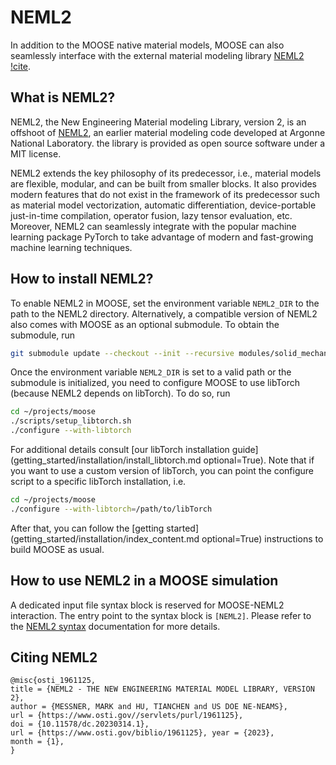# NEML2

In addition to the MOOSE native material models, MOOSE can also seamlessly interface with the external material modeling library [NEML2](https://github.com/applied-material-modeling/neml2) [!cite](neml2_anl_report).

## What is NEML2?

NEML2, the New Engineering Material modeling Library, version 2, is an offshoot of [NEML2](https://github.com/Argonne-National-Laboratory/neml), an earlier material modeling code developed at Argonne National Laboratory. the library is provided as open source software under a MIT license.

NEML2 extends the key philosophy of its predecessor, i.e., material models are flexible, modular, and can be built from smaller blocks. It also provides modern features that do not exist in the framework of its predecessor such as material model vectorization, automatic differentiation, device-portable just-in-time compilation, operator fusion, lazy tensor evaluation, etc. Moreover, NEML2 can seamlessly integrate with the popular machine learning package PyTorch to take advantage of modern and fast-growing machine learning techniques.

## How to install NEML2?

To enable NEML2 in MOOSE, set the environment variable `NEML2_DIR` to the path to the NEML2 directory.
Alternatively, a compatible version of NEML2 also comes with MOOSE as an optional submodule. To obtain the submodule, run

```bash
git submodule update --checkout --init --recursive modules/solid_mechanics/contrib/neml2
```

Once the environment variable `NEML2_DIR` is set to a valid path or the submodule is initialized,
you need to configure MOOSE to use libTorch (because NEML2 depends on libTorch). To do so, run

```bash
cd ~/projects/moose
./scripts/setup_libtorch.sh
./configure --with-libtorch
```

For additional details consult [our libTorch installation guide](getting_started/installation/install_libtorch.md optional=True).
Note that if you want to use a custom version of libTorch, you can point the configure script to a specific libTorch installation, i.e.

```bash
cd ~/projects/moose
./configure --with-libtorch=/path/to/libTorch
```

After that, you can follow the [getting started](getting_started/installation/index_content.md optional=True) instructions to build MOOSE as usual.

## How to use NEML2 in a MOOSE simulation

A dedicated input file syntax block is reserved for MOOSE-NEML2 interaction. The entry point to the syntax block is `[NEML2]`.
Please refer to the [NEML2 syntax](syntax/NEML2/index.md) documentation for more details.

## Citing NEML2

```text
@misc{osti_1961125,
title = {NEML2 - THE NEW ENGINEERING MATERIAL MODEL LIBRARY, VERSION 2},
author = {MESSNER, MARK and HU, TIANCHEN and US DOE NE-NEAMS},
url = {https://www.osti.gov//servlets/purl/1961125},
doi = {10.11578/dc.20230314.1},
url = {https://www.osti.gov/biblio/1961125}, year = {2023},
month = {1},
}
```
